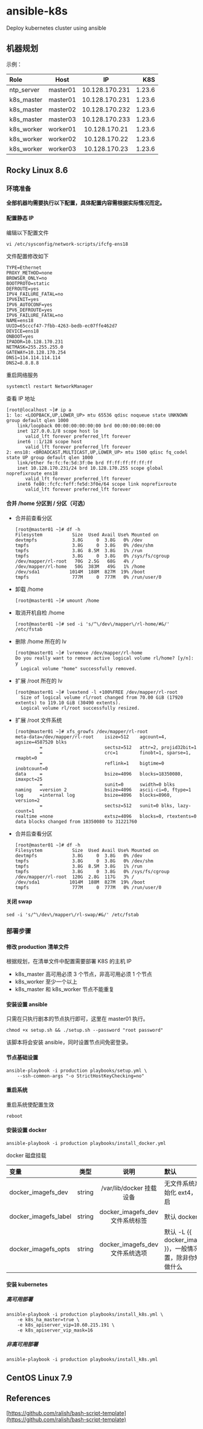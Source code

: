 # ansible-k8s

Deploy kubernetes cluster using ansible

## 机器规划

示例：

| Role       |   Host   |       IP       |    K8S |
| :--------- | :------: | :------------: | -----: |
| ntp_server | master01 | 10.128.170.231 | 1.23.6 |
| k8s_master | master01 | 10.128.170.231 | 1.23.6 |
| k8s_master | master02 | 10.128.170.232 | 1.23.6 |
| k8s_master | master03 | 10.128.170.233 | 1.23.6 |
| k8s_worker | worker01 | 10.128.170.21  | 1.23.6 |
| k8s_worker | worker02 | 10.128.170.22  | 1.23.6 |
| k8s_worker | worker03 | 10.128.170.23  | 1.23.6 |

## Rocky Linux 8.6

### 环境准备

**全部机器均需要执行以下配置，具体配置内容需根据实际情况而定。**

#### 配置静态 IP

编辑以下配置文件

```shell
vi /etc/sysconfig/network-scripts/ifcfg-ens18
```

文件配置修改如下

```text
TYPE=Ethernet
PROXY_METHOD=none
BROWSER_ONLY=no
BOOTPROTO=static
DEFROUTE=yes
IPV4_FAILURE_FATAL=no
IPV6INIT=yes
IPV6_AUTOCONF=yes
IPV6_DEFROUTE=yes
IPV6_FAILURE_FATAL=no
NAME=ens18
UUID=65cccf47-7fbb-4263-bedb-ec07ffe462d7
DEVICE=ens18
ONBOOT=yes
IPADDR=10.128.170.231
NETMASK=255.255.255.0
GATEWAY=10.128.170.254
DNS1=114.114.114.114
DNS2=8.8.8.8
```

重启网络服务

```shell
systemctl restart NetworkManager
```

查看 IP 地址

```shell
[root@localhost ~]# ip a
1: lo: <LOOPBACK,UP,LOWER_UP> mtu 65536 qdisc noqueue state UNKNOWN group default qlen 1000
    link/loopback 00:00:00:00:00:00 brd 00:00:00:00:00:00
    inet 127.0.0.1/8 scope host lo
       valid_lft forever preferred_lft forever
    inet6 ::1/128 scope host
       valid_lft forever preferred_lft forever
2: ens18: <BROADCAST,MULTICAST,UP,LOWER_UP> mtu 1500 qdisc fq_codel state UP group default qlen 1000
    link/ether fe:fc:fe:5d:3f:0e brd ff:ff:ff:ff:ff:ff
    inet 10.128.170.231/24 brd 10.128.170.255 scope global noprefixroute ens18
       valid_lft forever preferred_lft forever
    inet6 fe80::fcfc:feff:fe5d:3f0e/64 scope link noprefixroute
       valid_lft forever preferred_lft forever
```

#### 合并 /home 分区到 / 分区（可选）

- 合并前查看分区

  ```shell
  [root@master01 ~]# df -h
  Filesystem           Size  Used Avail Use% Mounted on
  devtmpfs             3.8G     0  3.8G   0% /dev
  tmpfs                3.8G     0  3.8G   0% /dev/shm
  tmpfs                3.8G  8.5M  3.8G   1% /run
  tmpfs                3.8G     0  3.8G   0% /sys/fs/cgroup
  /dev/mapper/rl-root   70G  2.5G   68G   4% /
  /dev/mapper/rl-home   50G  383M   49G   1% /home
  /dev/sda1           1014M  188M  827M  19% /boot
  tmpfs                777M     0  777M   0% /run/user/0
  ```

- 卸载 /home

  ```shell
  [root@master01 ~]# umount /home
  ```

- 取消开机自检 /home

  ```shell
  [root@master01 ~]# sed -i 's/^\/dev\/mapper\/rl-home/#&/' /etc/fstab
  ```

- 删除 /home 所在的 lv

  ```shell
  [root@master01 ~]# lvremove /dev/mapper/rl-home
  Do you really want to remove active logical volume rl/home? [y/n]: y
    Logical volume "home" successfully removed.
  ```

- 扩展 /root 所在的 lv

  ```shell
  [root@master01 ~]# lvextend -l +100%FREE /dev/mapper/rl-root
    Size of logical volume rl/root changed from 70.00 GiB (17920 extents) to 119.10 GiB (30490 extents).
    Logical volume rl/root successfully resized.
  ```

- 扩展 /root 文件系统

  ```shell
  [root@master01 ~]# xfs_growfs /dev/mapper/rl-root
  meta-data=/dev/mapper/rl-root    isize=512    agcount=4, agsize=4587520 blks
           =                       sectsz=512   attr=2, projid32bit=1
           =                       crc=1        finobt=1, sparse=1, rmapbt=0
           =                       reflink=1    bigtime=0 inobtcount=0
  data     =                       bsize=4096   blocks=18350080, imaxpct=25
           =                       sunit=0      swidth=0 blks
  naming   =version 2              bsize=4096   ascii-ci=0, ftype=1
  log      =internal log           bsize=4096   blocks=8960, version=2
           =                       sectsz=512   sunit=0 blks, lazy-count=1
  realtime =none                   extsz=4096   blocks=0, rtextents=0
  data blocks changed from 18350080 to 31221760
  ```

- 合并后查看分区

  ```shell
  [root@master01 ~]# df -h
  Filesystem           Size  Used Avail Use% Mounted on
  devtmpfs             3.8G     0  3.8G   0% /dev
  tmpfs                3.8G     0  3.8G   0% /dev/shm
  tmpfs                3.8G  8.5M  3.8G   1% /run
  tmpfs                3.8G     0  3.8G   0% /sys/fs/cgroup
  /dev/mapper/rl-root  120G  2.8G  117G   3% /
  /dev/sda1           1014M  188M  827M  19% /boot
  tmpfs                777M     0  777M   0% /run/user/0
  ```

#### 关闭 swap

```shell
sed -i 's/^\/dev\/mapper\/rl-swap/#&/' /etc/fstab
```

### 部署步骤

#### 修改 production 清单文件

根据规划，在清单文件中配置需要部署 K8S 的主机 IP

- k8s_master 高可用必须 3 个节点，非高可用必须 1 个节点
- k8s_worker 至少一个以上
- k8s_master 和 k8s_worker 节点不能重复

#### 安装设置 ansible

只需在只执行剧本的节点执行即可，这里在 master01 执行。

```shell
chmod +x setup.sh && ./setup.sh --password "root password"
```

该脚本将会安装 ansible，同时设置节点间免密登录。

#### 节点基础设置

```shell
ansible-playbook -i production playbooks/setup.yml \
    --ssh-common-args "-o StrictHostKeyChecking=no"
```

#### 重启系统

重启系统使配置生效

```shell
reboot
```

#### 安装设置 docker

```shell
ansible-playbook -i production playbooks/install_docker.yml
```

docker 磁盘挂载

| 变量                 |  类型  |              说明              | 默认                                                                           |
| :------------------- | :----: | :----------------------------: | :----------------------------------------------------------------------------- |
| docker_imagefs_dev   | string |    /var/lib/docker 挂载设备    | 无文件系统系统时会初始化 ext4，默认不开启                                      |
| docker_imagefs_label | string | docker_imagefs_dev文件系统标签 | 默认 docker-imagefs                                                            |
| docker_imagefs_opts  | string | docker_imagefs_dev文件系统选项 | 默认 -L {{ docker_imagefs_label }}，一般情况不需要设置，除非你知道自己在做什么 |

#### 安装 kubernetes

##### 高可用部署

```shell
ansible-playbook -i production playbooks/install_k8s.yml \
    -e k8s_ha_master=true \
    -e k8s_apiserver_vip=10.60.215.191 \
    -e k8s_apiserver_vip_mask=16
```

##### 非高可用部署

```shell
ansible-playbook -i production playbooks/install_k8s.yml
```

## CentOS Linux 7.9

## References

[https://github.com/ralish/bash-script-template](https://github.com/ralish/bash-script-template)
